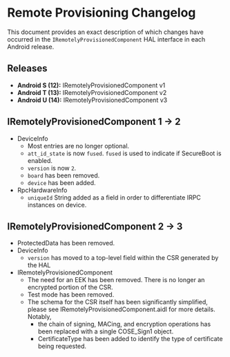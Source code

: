 # Remote Provisioning Changelog

This document provides an exact description of which changes have occurred in the
`IRemotelyProvisionedComponent` HAL interface in each Android release.

## Releases
* **Android S (12):** IRemotelyProvisionedComponent v1
* **Android T (13):** IRemotelyProvisionedComponent v2
* **Android U (14):** IRemotelyProvisionedComponent v3

## IRemotelyProvisionedComponent 1 -> 2
* DeviceInfo
  * Most entries are no longer optional.
  * `att_id_state` is now `fused`. `fused` is used to indicate if SecureBoot is enabled.
  * `version` is now `2`.
  * `board` has been removed.
  * `device` has been added.
* RpcHardwareInfo
  * `uniqueId` String added as a field in order to differentiate IRPC instances on device.

## IRemotelyProvisionedComponent 2 -> 3
* ProtectedData has been removed.
* DeviceInfo
  * `version` has moved to a top-level field within the CSR generated by the HAL
* IRemotelyProvisionedComponent
  * The need for an EEK has been removed. There is no longer an encrypted portion of the CSR.
  * Test mode has been removed.
  * The schema for the CSR itself has been significantly simplified, please see
    IRemotelyProvisionedComponent.aidl for more details. Notably,
    * the chain of signing, MACing, and encryption operations has been replaced with a single
      COSE_Sign1 object.
    * CertificateType has been added to identify the type of certificate being requested.

